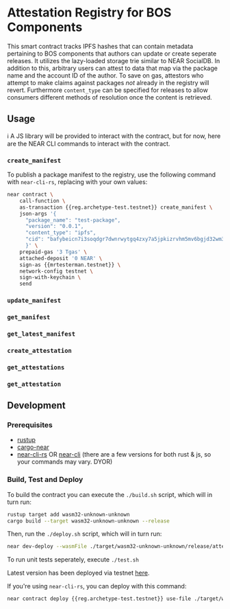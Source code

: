 # Attestation Registry for BOS Components

This smart contract tracks IPFS hashes that can contain metadata pertaining to BOS components that authors can update or create seperate releases. It utilizes the lazy-loaded storage 
trie similar to NEAR SocialDB. In addition to this, arbitrary users can attest to data that map via the package name and the account ID of the author. To save on gas, attestors who
attempt to make claims against packages *not* already in the registry will revert. Furthermore `content_type` can be specified for releases to allow consumers different methods of resolution once the content is retrieved.

## Usage

:information_source: A JS library will be provided to interact with the contract, but for now, here are the NEAR CLI commands to interact with the contract.

### `create_manifest`

To publish a package manifest to the registry, use the following command with `near-cli-rs`, replacing with your own values:
```bash
near contract \
    call-function \
    as-transaction {{reg.archetype-test.testnet}} create_manifest \
    json-args '{
      "package_name": "test-package",
      "version": "0.0.1",
      "content_type": "ipfs",
      "cid": "bafybeicn7i3soqdgr7dwnrwytgq4zxy7a5jpkizrvhm5mv6bgjd32wm3q4"
      }' \
    prepaid-gas '3 Tgas' \
    attached-deposit '0 NEAR' \
    sign-as {{mrtesterman.testnet}} \
    network-config testnet \
    sign-with-keychain \
    send
```

### `update_manifest`
### `get_manifest`
### `get_latest_manifest`
### `create_attestation`
### `get_attestations`
### `get_attestation`


## Development

### Prerequisites

- [rustup](https://rustup.rs/)
- [cargo-near](https://github.com/near/cargo-near)
- [near-cli-rs](https://github.com/near/near-cli-rs) OR [near-cli](https://github.com/near/near-cli) (there are a few versions for both rust & js, so your commands may vary. DYOR)

### Build, Test and Deploy
To build the contract you can execute the `./build.sh` script, which will in turn run:

```bash
rustup target add wasm32-unknown-unknown
cargo build --target wasm32-unknown-unknown --release
```

Then, run the `./deploy.sh` script, which will in turn run:

```bash
near dev-deploy --wasmFile ./target/wasm32-unknown-unknown/release/attestation_registry.wasm
```

To run unit tests seperately, execute `./test.sh`

Latest version has been deployed via testnet [here](https://explorer.testnet.near.org/accounts/dev-1706709131163-75127504488588).


If you're using `near-cli-rs`, you can deploy with this command:
```bash
near contract deploy {{reg.archetype-test.testnet}} use-file ./target/wasm32-unknown-unknown/release/attestation_registry.wasm without-init-call network-config {{testnet}}
```


